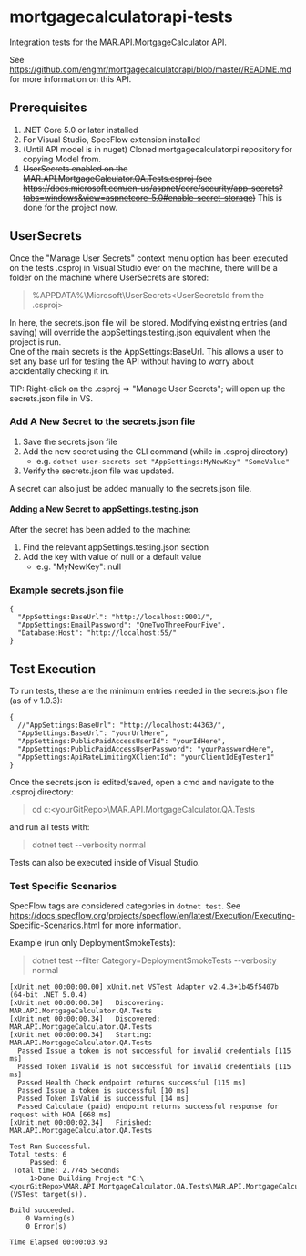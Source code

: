 # mortgagecalculatorapi-tests
Integration tests for the MAR.API.MortgageCalculator API.

See https://github.com/engmr/mortgagecalculatorapi/blob/master/README.md for more information on this API.

## Prerequisites
1. .NET Core 5.0 or later installed
2. For Visual Studio, SpecFlow extension installed
3. (Until API model is in nuget) Cloned mortgagecalculatorpi repository for copying Model from.
4. ~~UserSecrets enabled on the MAR.API.MortgageCalculator.QA.Tests.csproj (see https://docs.microsoft.com/en-us/aspnet/core/security/app-secrets?tabs=windows&view=aspnetcore-5.0#enable-secret-storage)~~ This is done for the project now.

## UserSecrets
Once the "Manage User Secrets" context menu option has been executed on the tests .csproj in Visual Studio ever on the machine, there will be a folder on the machine where UserSecrets are stored:  
> %APPDATA%\Microsoft\UserSecrets\<UserSecretsId from the .csproj>  
  
In here, the secrets.json file will be stored. Modifying existing entries (and saving) will override the appSettings.testing.json equivalent when the project is run.  
One of the main secrets is the AppSettings:BaseUrl. This allows a user to set any base url for testing the API without having to worry about accidentally checking it in.  
  
TIP: Right-click on the .csproj => "Manage User Secrets"; will open up the secrets.json file in VS.

### Add A New Secret to the secrets.json file
1. Save the secrets.json file
2. Add the new secret using the CLI command (while in .csproj directory)
   - e.g. `dotnet user-secrets set "AppSettings:MyNewKey" "SomeValue"`
3. Verify the secrets.json file was updated.  
  
A secret can also just be added manually to the secrets.json file.

#### Adding a New Secret to appSettings.testing.json
After the secret has been added to the machine:
1. Find the relevant appSettings.testing.json section
2. Add the key with value of null or a default value
   - e.g. "MyNewKey": null

### Example secrets.json file
```
{
  "AppSettings:BaseUrl": "http://localhost:9001/",
  "AppSettings:EmailPassword": "OneTwoThreeFourFive",
  "Database:Host": "http://localhost:55/"
}
```

## Test Execution
To run tests, these are the minimum entries needed in the secrets.json file (as of v 1.0.3):
```
{
  //"AppSettings:BaseUrl": "http://localhost:44363/",
  "AppSettings:BaseUrl": "yourUrlHere",
  "AppSettings:PublicPaidAccessUserId": "yourIdHere",
  "AppSettings:PublicPaidAccessUserPassword": "yourPasswordHere",
  "AppSettings:ApiRateLimitingXClientId": "yourClientIdEgTester1"
}
```

Once the secrets.json is edited/saved, open a cmd and navigate to the .csproj directory:
> cd c:\<yourGitRepo>\MAR.API.MortgageCalculator.QA.Tests  
  
and run all tests with:  
> dotnet test --verbosity normal

Tests can also be executed inside of Visual Studio.

### Test Specific Scenarios
SpecFlow tags are considered categories in `dotnet test`. See https://docs.specflow.org/projects/specflow/en/latest/Execution/Executing-Specific-Scenarios.html for more information.

Example (run only DeploymentSmokeTests):
> dotnet test --filter Category=DeploymentSmokeTests --verbosity normal
  
```
[xUnit.net 00:00:00.00] xUnit.net VSTest Adapter v2.4.3+1b45f5407b (64-bit .NET 5.0.4)
[xUnit.net 00:00:00.30]   Discovering: MAR.API.MortgageCalculator.QA.Tests
[xUnit.net 00:00:00.34]   Discovered:  MAR.API.MortgageCalculator.QA.Tests
[xUnit.net 00:00:00.34]   Starting:    MAR.API.MortgageCalculator.QA.Tests
  Passed Issue a token is not successful for invalid credentials [115 ms]
  Passed Token IsValid is not successful for invalid credentials [115 ms]
  Passed Health Check endpoint returns successful [115 ms]
  Passed Issue a token is successful [10 ms]
  Passed Token IsValid is successful [14 ms]
  Passed Calculate (paid) endpoint returns successful response for request with HOA [668 ms]
[xUnit.net 00:00:02.34]   Finished:    MAR.API.MortgageCalculator.QA.Tests

Test Run Successful.
Total tests: 6
     Passed: 6
 Total time: 2.7745 Seconds
     1>Done Building Project "C:\<yourGitRepo>\MAR.API.MortgageCalculator.QA.Tests\MAR.API.MortgageCalculator.QA.Tests.csproj" (VSTest target(s)).

Build succeeded.
    0 Warning(s)
    0 Error(s)

Time Elapsed 00:00:03.93
```
